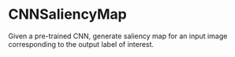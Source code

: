 # CNNSaliencyMap
Given a pre-trained CNN, generate saliency map for an input image corresponding to the output label of interest. 
